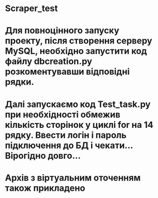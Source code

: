 # Scraper_test
# Для повноцінного запуску проекту, після створення серверу MySQL, необхідно запустити код файлу dbcreation.py розкоментувавши відповідні рядки.
# Далі запускаємо код Test_task.py при необхідності обмежив кількість сторінок у циклі for на 14 рядку. Ввести логін і пароль підключення до БД і чекати... Вірогідно довго...
# Архів з віртуальним оточенням також прикладено
